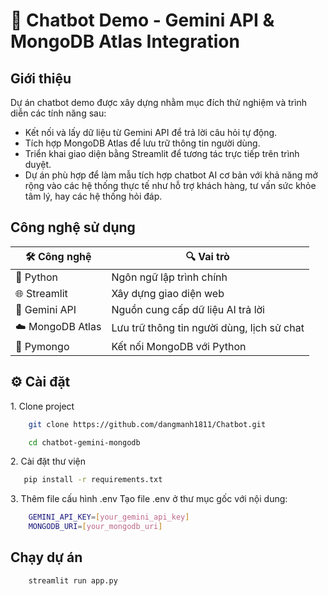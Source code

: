# 🤖 Chatbot Demo - Gemini API & MongoDB Atlas Integration
## Giới thiệu
Dự án chatbot demo được xây dựng nhằm mục đích thử nghiệm và trình diễn các tính năng sau:

* Kết nối và lấy dữ liệu từ Gemini API để trả lời câu hỏi tự động.
* Tích hợp MongoDB Atlas để lưu trữ thông tin người dùng.
* Triển khai giao diện bằng Streamlit để tương tác trực tiếp trên trình duyệt.
* Dự án phù hợp để làm mẫu tích hợp chatbot AI cơ bản với khả năng mở rộng vào các hệ thống thực tế như hỗ trợ khách hàng, tư vấn sức khỏe tâm lý, hay các hệ thống hỏi đáp.

## Công nghệ sử dụng

| 🛠️ Công nghệ       | 🔍 Vai trò                           |
|--------------------|--------------------------------------|
| 🐍 Python         | Ngôn ngữ lập trình chính             |
| 🌐 Streamlit      | Xây dựng giao diện web               |
| 🤖 Gemini API     | Nguồn cung cấp dữ liệu AI trả lời    |
| ☁️ MongoDB Atlas  | Lưu trữ thông tin người dùng, lịch sử chat |
| 🔗 Pymongo        | Kết nối MongoDB với Python           |


## ⚙️ Cài đặt

1️. Clone project
```bash
    git clone https://github.com/dangmanh1811/Chatbot.git 
```

```bash
    cd chatbot-gemini-mongodb 
```


2️. Cài đặt thư viện
 ```bash
    pip install -r requirements.txt
 ```

3️. Thêm file cấu hình .env
Tạo file .env ở thư mục gốc với nội dung:
```bash
    GEMINI_API_KEY=[your_gemini_api_key]
    MONGODB_URI=[your_mongodb_uri]
```


## Chạy dự án
```bash
    streamlit run app.py
```
